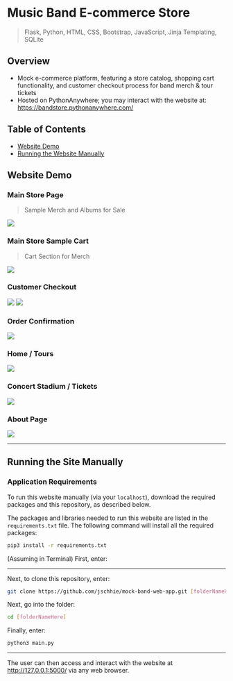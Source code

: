 # Music Band E-commerce Store

> Flask, Python, HTML, CSS, Bootstrap, JavaScript, Jinja Templating, SQLite

## Overview
* Mock e-commerce platform, featuring a store catalog, shopping cart functionality, and customer checkout process for band merch & tour tickets
* Hosted on PythonAnywhere; you may interact with the website at: https://bandstore.pythonanywhere.com/

## Table of Contents
* [Website Demo](https://github.com/jschhie/band-web-app/blob/main/README.md#website-demo)
* [Running the Website Manually](https://github.com/jschhie/band-web-app/blob/main/README.md#running-the-site-manually)

## Website Demo

### Main Store Page
> Sample Merch and Albums for Sale
<img src="https://github.com/jschhie/band-web-app/blob/main/newdemos/new-merch.png">

### Main Store Sample Cart
> Cart Section for Merch
<img src="https://github.com/jschhie/band-web-app/blob/main/newdemos/new-merch-cart.png">

### Customer Checkout
<img src="https://github.com/jschhie/band-web-app/blob/main/newdemos/updated-checkout.png">
<img src="https://github.com/jschhie/band-web-app/blob/main/newdemos/updated-checkout-2.png">

### Order Confirmation
<img src="https://github.com/jschhie/band-web-app/blob/main/newdemos/thank-you.png">


### Home / Tours
<img src="https://github.com/jschhie/band-web-app/blob/main/newdemos/newtours.png">

### Concert Stadium / Tickets
<img src="https://github.com/jschhie/band-web-app/blob/main/newdemos/new-stadium.png">

### About Page
<img src="https://github.com/jschhie/band-web-app/blob/main/newdemos/about.png">

<hr>

## Running the Site Manually
### Application Requirements
To run this website manually (via your ```localhost```), download the required packages and this repository, as described below.

The packages and libraries needed to run this website are listed in the ```requirements.txt``` file. 
The following command will install all the required packages:

```bash
pip3 install -r requirements.txt
```
(Assuming in Terminal) First, enter:

<hr>

Next, to clone this repository, enter:
```bash 
git clone https://github.com/jschhie/mock-band-web-app.git [folderNameHere]
```

Next, go into the folder: 

```bash 
cd [folderNameHere]
```

Finally, enter:

```bash
python3 main.py
```

<hr>

The user can then access and interact with the website at http://127.0.0.1:5000/ via any web browser. 
